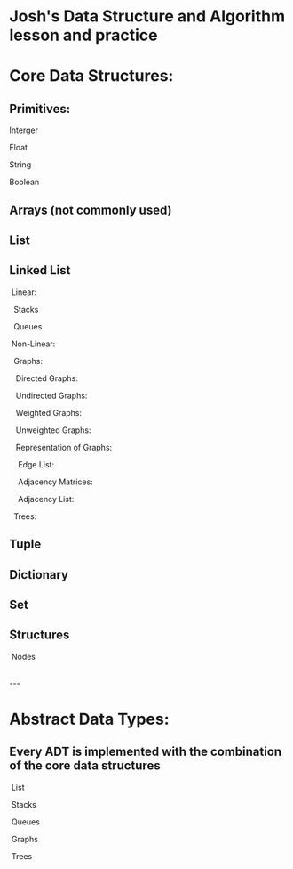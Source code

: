 # Josh's Data Structure and Algorithm lesson and practice

<h1>Core Data Structures:</h1>
<h2>Primitives:</h2>
    <p>Interger</p>
    <p>Float</p>
    <p>String</p>
    <p>Boolean</p>
<h2>Arrays (not commonly used)</h2>
<h2>List</h2>
<h2>Linked List</h2>
<p>&nbsp;Linear:</p>
<p>&nbsp;&nbsp;Stacks</p>
<p>&nbsp;&nbsp;Queues</p>
<p>&nbsp;Non-Linear:</p>
<p>&nbsp;&nbsp;Graphs:</p>
<p>&nbsp;&nbsp;&nbsp;Directed Graphs:</p>
<p>&nbsp;&nbsp;&nbsp;Undirected Graphs:</p>
<p>&nbsp;&nbsp;&nbsp;Weighted Graphs:</p>
<p>&nbsp;&nbsp;&nbsp;Unweighted Graphs:</p>
<p>&nbsp;&nbsp;&nbsp;Representation of Graphs:</p>
<p>&nbsp;&nbsp;&nbsp;&nbsp;Edge List:</p>
<p>&nbsp;&nbsp;&nbsp;&nbsp;Adjacency Matrices:</p>
<p>&nbsp;&nbsp;&nbsp;&nbsp;Adjacency List:</p>
<p>&nbsp;&nbsp;Trees:</p>
<h2>Tuple</h2>
<h2>Dictionary</h2>
<h2>Set</h2>
<h2>Structures</h2>
<p>&nbsp;Nodes</p>


<br />
---

<h1>Abstract Data Types:</h1>
<h2>Every ADT is implemented with the combination of the core data structures</h2>
<p>&nbsp;List</p>
<p>&nbsp;Stacks</p>
<p>&nbsp;Queues</p>
<p>&nbsp;Graphs</p>
<p>&nbsp;Trees</p>
